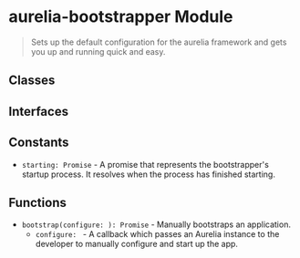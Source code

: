 # aurelia-bootstrapper Module

> Sets up the default configuration for the aurelia framework and gets you up and running quick and easy.

## Classes


## Interfaces


## Constants

* `starting: Promise` - A promise that represents the bootstrapper&#x27;s startup process.
It resolves when the process has finished starting.

## Functions


* `bootstrap(configure: ): Promise` - Manually bootstraps an application.
  * `configure: ` - A callback which passes an Aurelia instance to the developer to manually configure and start up the app.

